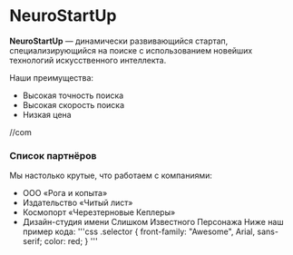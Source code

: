 # NeuroStartUp

**NeuroStartUp** — динамически развивающийся стартап, специализирующийся на поиске с использованием новейших технологий искусственного интеллекта.

Наши преимущества:
- Высокая точность поиска
- Высокая скорость поиска
- Низкая цена

//com
### Список партнёров
Мы настолько крутые, что работаем с компаниями:
- ООО «Рога и копыта»
- Издательство «Читый лист»
- Космопорт «Черезтерновые Кеплеры»
- Дизайн-студия имени Слишком Известного Персонажа
Ниже наш пример кода: 
'''css
.selector {
front-family: "Awesome", Arial, sans-serif;
 color: red;
}
'''

